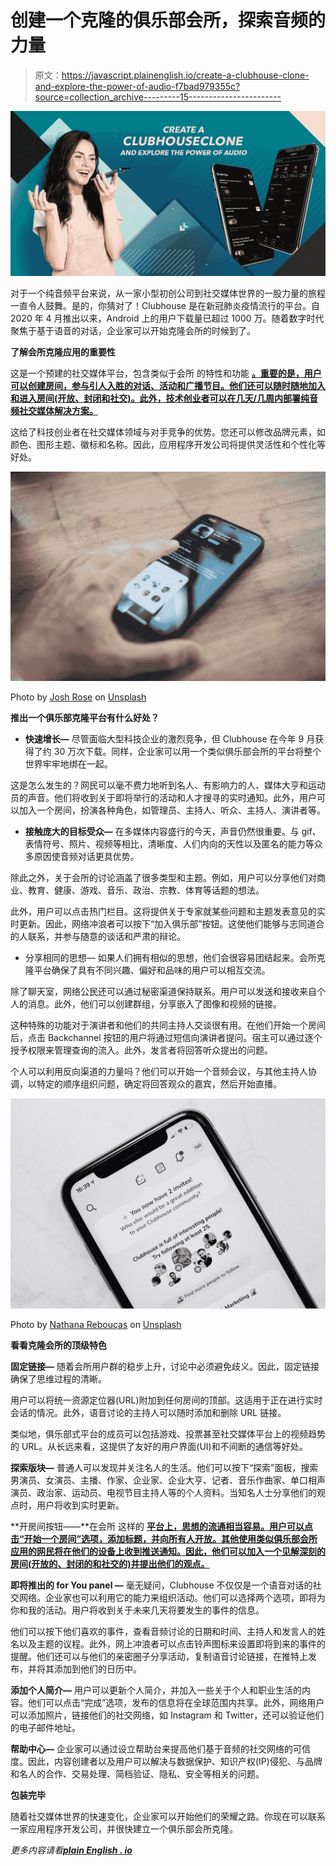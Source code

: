 # 创建一个克隆的俱乐部会所，探索音频的力量

> 原文：<https://javascript.plainenglish.io/create-a-clubhouse-clone-and-explore-the-power-of-audio-f7bad979355c?source=collection_archive---------15----------------------->

![](img/768825b93056f7e5efa75ba17611fe21.png)

对于一个纯音频平台来说，从一家小型初创公司到社交媒体世界的一股力量的旅程一直令人鼓舞。是的，你猜对了！Clubhouse 是在新冠肺炎疫情流行的平台。自 2020 年 4 月推出以来，Android 上的用户下载量已超过 1000 万。随着数字时代聚焦于基于语音的对话，企业家可以开始克隆会所的时候到了。

**了解会所克隆应用的重要性**

这是一个预建的社交媒体平台，包含类似于会所 的特性和功能 [**。重要的是，用户可以创建房间，参与引人入胜的对话、活动和广播节目。他们还可以随时随地加入和进入房间(开放、封闭和社交)。此外，技术创业者可以在几天/几周内部署纯音频社交媒体解决方案。**](https://www.appdupe.com/clubhouse-clone)

这给了科技创业者在社交媒体领域与对手竞争的优势。您还可以修改品牌元素，如颜色、图形主题、徽标和名称。因此，应用程序开发公司将提供灵活性和个性化等好处。

![](img/65e7aeecef231b27a70f99c8876bfa46.png)

Photo by [Josh Rose](https://unsplash.com/@joshsrose?utm_source=medium&utm_medium=referral) on [Unsplash](https://unsplash.com?utm_source=medium&utm_medium=referral)

**推出一个俱乐部克隆平台有什么好处？**

*   **快速增长—** 尽管面临大型科技企业的激烈竞争，但 Clubhouse 在今年 9 月获得了约 30 万次下载。同样，企业家可以用一个类似俱乐部会所的平台将整个世界牢牢地绑在一起。

这是怎么发生的？网民可以毫不费力地听到名人、有影响力的人、媒体大亨和运动员的声音。他们将收到关于即将举行的活动和人才搜寻的实时通知。此外，用户可以加入一个房间，扮演各种角色，如管理员、主持人、听众、主持人、演讲者等。

*   **接触庞大的目标受众—** 在多媒体内容盛行的今天，声音仍然很重要。与 gif、表情符号、照片、视频等相比，清晰度、人们内向的天性以及匿名的能力等众多原因使音频对话更具优势。

除此之外，关于会所的讨论涵盖了很多类型和主题。例如，用户可以分享他们对商业、教育、健康、游戏、音乐、政治、宗教、体育等话题的想法。

此外，用户可以点击热门栏目。这将提供关于专家就某些问题和主题发表意见的实时更新。因此，网络冲浪者可以按下“加入俱乐部”按钮。这使他们能够与志同道合的人联系，并参与随意的谈话和严肃的辩论。

*   分享相同的思想— 如果人们拥有相似的思想，他们会很容易团结起来。会所克隆平台确保了具有不同兴趣、偏好和品味的用户可以相互交流。

除了聊天室，网络公民还可以通过秘密渠道保持联系。用户可以发送和接收来自个人的消息。此外，他们可以创建群组，分享嵌入了图像和视频的链接。

这种特殊的功能对于演讲者和他们的共同主持人交谈很有用。在他们开始一个房间后，点击 Backchannel 按钮的用户将通过短信向演讲者提问。宿主可以通过逐个授予权限来管理查询的流入。此外，发言者将回答听众提出的问题。

个人可以利用反向渠道的力量吗？他们可以开始一个音频会议，与其他主持人协调，以特定的顺序组织问题，确定将回答观众的嘉宾，然后开始直播。

![](img/c52081b2d458f8598974c41911bd033d.png)

Photo by [Nathana Rebouças](https://unsplash.com/@nathanareboucas?utm_source=medium&utm_medium=referral) on [Unsplash](https://unsplash.com?utm_source=medium&utm_medium=referral)

**看看克隆会所的顶级特色**

**固定链接—** 随着会所用户群的稳步上升，讨论中必须避免歧义。因此，固定链接确保了思维过程的清晰。

用户可以将统一资源定位器(URL)附加到任何房间的顶部。这适用于正在进行实时会话的情况。此外，语音讨论的主持人可以随时添加和删除 URL 链接。

类似地，俱乐部式平台的成员可以包括游戏、投票甚至社交媒体平台上的视频趋势的 URL。从长远来看，这提供了友好的用户界面(UI)和不间断的通信等好处。

**探索版块—** 普通人可以发现并关注名人的生活。他们可以按下“探索”面板，搜索男演员、女演员、主播、作家、企业家、企业大亨、记者、音乐作曲家、单口相声演员、政治家、运动员、电视节目主持人等的个人资料。当知名人士分享他们的观点时，用户将收到实时更新。

**开房间按钮——**在会所 这样的 [**平台上，思想的流通相当容易。用户可以点击“开始一个房间”选项，添加标题，并向所有人开放。其他使用类似俱乐部会所应用的网民将在他们的设备上收到推送通知。因此，他们可以加入一个见解深刻的房间(开放的、封闭的和社交的)并提出他们的观点。**](https://www.appdupe.com/clubhouse-clone)

**即将推出的 for You panel —** 毫无疑问，Clubhouse 不仅仅是一个语音对话的社交网络。企业家也可以利用它的能力来组织活动。他们可以选择两个选项，即将为你和我的活动。用户将收到关于未来几天将要发生的事件的信息。

他们可以按下他们喜欢的事件，查看音频讨论的日期和时间、主持人和发言人的姓名以及主题的议程。此外，网上冲浪者可以点击铃声图标来设置即将到来的事件的提醒。他们还可以与他们的亲密圈子分享活动，复制语音讨论链接，在推特上发布，并将其添加到他们的日历中。

**添加个人简介—** 用户可以更新个人简介，并加入一些关于个人和职业生活的内容。他们可以点击“完成”选项，发布的信息将在全球范围内共享。此外，网络用户可以添加照片，链接他们的社交网络，如 Instagram 和 Twitter，还可以验证他们的电子邮件地址。

**帮助中心—** 企业家可以通过设立帮助台来提高他们基于音频的社交网络的可信度。因此，内容创建者以及用户可以解决与数据保护、知识产权(IP)侵犯、与品牌和名人的合作、交易处理、简档验证、隐私、安全等相关的问题。

**包装完毕**

随着社交媒体世界的快速变化，企业家可以开始他们的荣耀之路。你现在可以联系一家应用程序开发公司，并很快建立一个俱乐部会所克隆。

*更多内容请看*[***plain English . io***](http://plainenglish.io/)